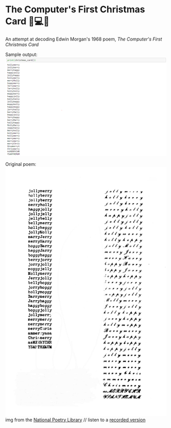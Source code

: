 # The Computer's First Christmas Card :christmas_tree::computer::christmas_tree:

An attempt at decoding Edwin Morgan's 1968 poem, *The Computer's First Christmas Card*

Sample output:
![](christmascard.PNG)

Original poem:
![](hollymerry.jpg)
img from the [National Poetry Library](https://www.nationalpoetrylibrary.org.uk/online-poetry/poems/computers-first-christmas-card) //
listen to a [recorded version](https://app.box.com/s/1axbu4h6k1y9oyvp1qre)

